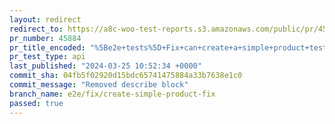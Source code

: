 ```yaml
---
layout: redirect
redirect_to: https://a8c-woo-test-reports.s3.amazonaws.com/public/pr/45884/api/index.html
pr_number: 45884
pr_title_encoded: "%5Be2e+tests%5D+Fix+can+create+a+simple+product+tests"
pr_test_type: api
last_published: "2024-03-25 10:52:34 +0000"
commit_sha: 04fb5f02920d15bdc65741475884a33b7638e1c0
commit_message: "Removed describe block"
branch_name: e2e/fix/create-simple-product-fix
passed: true
---
```

